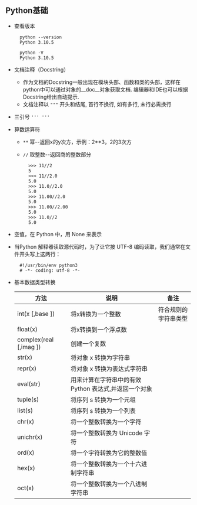 ## Python基础
- 查看版本

		python --version
		Python 3.10.5
		
		python -V
		Python 3.10.5
- 文档注释（Docstring）
	- 作为文档的Docstring一般出现在模块头部、函数和类的头部，这样在python中可以通过对象的__doc__对象获取文档. 编辑器和IDE也可以根据Docstring给出自动提示.
	- 文档注释以 `"""` 开头和结尾, 首行不换行, 如有多行, 末行必需换行
- 三引号 `''' '''`
- 算数运算符
	- `**` 幂--返回x的y次方，示例：2**3，2的3次方
	- `//` 取整数--返回商的整数部分
	
    		>>> 11//2
            5
            >>> 11//2.0
            5.0
            >>> 11.0//2.0
            5.0
            >>> 11.00//2.0
            5.0
            >>> 11.00//2.00
            5.0
            >>> 11.0//2
            5.0

- 空值，在 Python 中，用 None 来表示
- 当Python 解释器读取源代码时，为了让它按 UTF-8 编码读取，我们通常在文件开头写上这两行：

		#!/usr/bin/env python3
		# -*- coding: utf-8 -*-
- 基本数据类型转换

    | 方法 | 说明 | 备注 |
    | --- | --- |--- |
    |int(x [,base ])|	将x转换为一个整数|符合规则的字符串类型|
    |float(x)|	将x转换到一个浮点数| |
    |complex(real [,imag ])|	创建一个复数| |
    |str(x)|	将对象 x 转换为字符串||
    |repr(x)|	将对象 x 转换为表达式字符串||
    |eval(str)|	用来计算在字符串中的有效 Python 表达式,并返回一个对象||
    |tuple(s)|	将序列 s 转换为一个元组||
    |list(s)|	将序列 s 转换为一个列表||
    |chr(x)|	将一个整数转换为一个字符||
    |unichr(x)|	将一个整数转换为 Unicode 字符||
    |ord(x)|	将一个字符转换为它的整数值||
    |hex(x)|	将一个整数转换为一个十六进制字符串||
    |oct(x)|	将一个整数转换为一个八进制字符串||